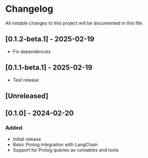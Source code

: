 # Changelog

All notable changes to this project will be documented in this file.

## [0.1.2-beta.1] - 2025-02-19
- Fix dependencies

## [0.1.1-beta.1] - 2025-02-19
- Test release

## [Unreleased]

## [0.1.0] - 2024-02-20
### Added
- Initial release
- Basic Prolog integration with LangChain
- Support for Prolog queries as runnables and tools
